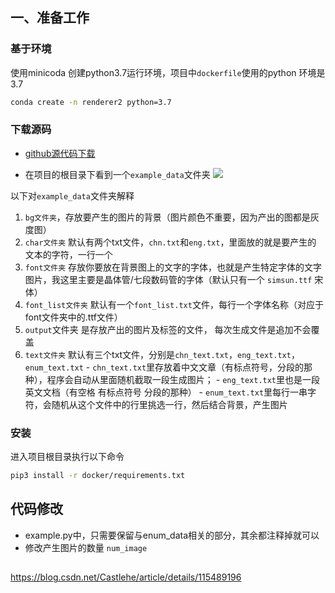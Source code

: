 
## 一、准备工作

### 基于环境

使用minicoda 创建python3.7运行环境，项目中`dockerfile`使用的python 环境是3.7

```bash
conda create -n renderer2 python=3.7
```
###  下载源码
- [github源代码下载](https://github.com/oh-my-ocr/text_renderer)

- 在项目的根目录下看到一个`example_data`文件夹
![](https://zhaosi-1253759587.cos.ap-nanjing.myqcloud.com/files/obsidian/picture/20240521090045.png)

以下对`example_data`文件夹解释
1. `bg文件夹`，存放要产生的图片的背景（图片颜色不重要，因为产出的图都是灰度图）
2. `char文件夹` 默认有两个txt文件，`chn.txt`和`eng.txt`，里面放的就是要产生的 文本的字符，一行一个
3. `font文件夹` 存放你要放在背景图上的文字的字体，也就是产生特定字体的文字图片，我这里主要是晶体管/七段数码管的字体（默认只有一个 `simsun.ttf` 宋体）
4. `font_list文件夹` 默认有一个`font_list.txt`文件，每行一个字体名称（对应于font文件夹中的.ttf文件）
5. `output`文件夹 是存放产出的图片及标签的文件， 每次生成文件是追加不会覆盖
  6. `text文件夹` 默认有三个txt文件，分别是`chn_text.txt`，`eng_text.txt`，`enum_text.txt`
	- `chn_text.txt`里存放着中文文章（有标点符号，分段的那种），程序会自动从里面随机截取一段生成图片；
	- `eng_text.txt`里也是一段英文文档（有空格 有标点符号 分段的那种）
	- `enum_text.txt`里每行一串字符，会随机从这个文件中的行里挑选一行，然后结合背景，产生图片
### 安装

进入项目根目录执行以下命令
```bash
pip3 install -r docker/requirements.txt
```

## 代码修改
- example.py中，只需要保留与enum_data相关的部分，其余都注释掉就可以
-  修改产生图片的数量 `num_image`



##

https://blog.csdn.net/Castlehe/article/details/115489196